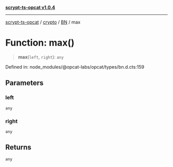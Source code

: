 [**scrypt-ts-opcat v1.0.4**](../../../../../README.md)

***

[scrypt-ts-opcat](../../../../../README.md) / [crypto](../../../README.md) / [BN](../README.md) / max

# Function: max()

> **max**(`left`, `right`): `any`

Defined in: node\_modules/@opcat-labs/opcat/types/bn.d.cts:159

## Parameters

### left

`any`

### right

`any`

## Returns

`any`

